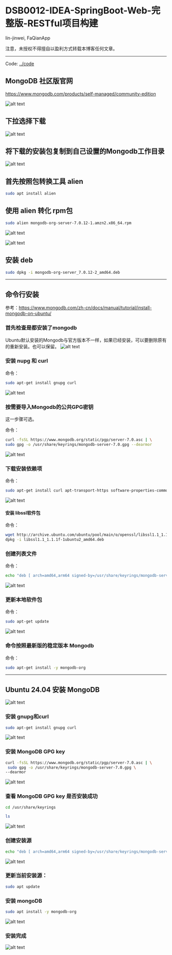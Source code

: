 # DSB0012-IDEA-SpringBoot-Web-完整版-RESTful项目构建 
lin-jinwei, FaQianApp

注意，未授权不得擅自以盈利方式转载本博客任何文章。

---

Code: [../code](../code)

## MongoDB 社区版官网

https://www.mongodb.com/products/self-managed/community-edition

![alt text](image-231.png)

## 下拉选择下载

![alt text](image-232.png)

## 将下载的安装包复制到自己设置的Mongodb工作目录
![alt text](image-239.png)

## 首先按照包转换工具 alien

```bash
sudo apt install alien
```
## 使用 alien 转化 rpm包
```bash
sudo alien mongodb-org-server-7.0.12-1.amzn2.x86_64.rpm
```
![alt text](image-240.png)

![alt text](image-241.png)

## 安装 deb
```bash
sudo dpkg -i mongodb-org-server_7.0.12-2_amd64.deb
```


---

## 命令行安装

参考：https://www.mongodb.com/zh-cn/docs/manual/tutorial/install-mongodb-on-ubuntu/

### 首先检查是都安装了mongodb
Ubuntu默认安装的Mongodb与官方版本不一样，如果已经安装，可以要删除原有的重新安装。也可以保留。
![alt text](image-233.png)

### 安装 nupg 和 curl
命令：
```bash
sudo apt-get install gnupg curl
```
![alt text](image-234.png)

### 按需要导入Mongodb的公共GPG密钥
这一步骤可选。

命令：
```bash
curl -fsSL https://www.mongodb.org/static/pgp/server-7.0.asc | \
sudo gpg -o /usr/share/keyrings/mongodb-server-7.0.gpg --dearmor
```
![alt text](image-235.png)

### 下载安装依赖项
命令：
```bash
sudo apt-get install curl apt-transport-https software-properties-common gnupg2 -y
```

![alt text](image-238.png)

#### 安装 libssl软件包
命令：
```bash
wget http://archive.ubuntu.com/ubuntu/pool/main/o/openssl/libssl1.1_1.1.1f-1ubuntu2_amd64.deb
dpkg -i libssl1.1_1.1.1f-1ubuntu2_amd64.deb
```

### 创建列表文件

命令：
```bash
echo "deb [ arch=amd64,arm64 signed-by=/usr/share/keyrings/mongodb-server-7.0.gpg ] https://repo.mongodb.org/apt/ubuntu jammy/mongodb-org/7.0 multiverse" | sudo tee /etc/apt/sources.list.d/mongodb-org-7.0.list
```
![alt text](image-236.png)

### 更新本地软件包

命令：
```bash
sudo apt-get update
```
![alt text](image-237.png)

### 命令按照最新版的稳定版本 Mongodb

命令：
```bash
sudo apt-get install -y mongodb-org
```

---

## Ubuntu 24.04 安装 MongoDB

![alt text](image-242.png)

### 安装 gnupg和curl

```bash
sudo apt-get install gnupg curl
```

![alt text](image-243.png)


### 安装 MongoDB GPG key 

```bash
curl -fsSL https://www.mongodb.org/static/pgp/server-7.0.asc | \
 sudo gpg -o /usr/share/keyrings/mongodb-server-7.0.gpg \
--dearmor
```

![alt text](image-244.png)

### 查看 MongoDB GPG key 是否安装成功

```bash
cd /usr/share/keyrings
```

```bash
ls
```

![alt text](image-245.png)

### 创建安装源

```bash
echo "deb [ arch=amd64,arm64 signed-by=/usr/share/keyrings/mongodb-server-7.0.gpg ] https://repo.mongodb.org/apt/ubuntu jammy/mongodb-org/7.0 multiverse" | sudo tee /etc/apt/sources.list.d/mongodb-org-7.0.list
```
![alt text](image-246.png)

### 更新当前安装源：

```bash
sudo apt update 
```

### 安装 mongoDB

```bash
sudo apt install -y mongodb-org
```

![alt text](image-247.png)


### 安装完成

![alt text](image-248.png)






